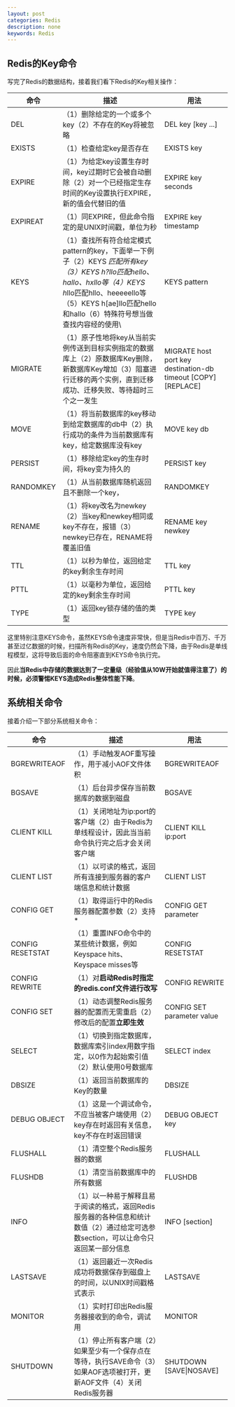 ```yaml
---
layout: post
categories: Redis
description: none
keywords: Redis
---
```


## **Redis的Key命令**

写完了Redis的数据结构，接着我们看下Redis的Key相关操作：

| **命令**  | **描述**                                                     | **用法**                                                     |
| --------- | ------------------------------------------------------------ | ------------------------------------------------------------ |
| DEL       | （1）删除给定的一个或多个key（2）不存在的Key将被忽略         | DEL key [key ...]                                            |
| EXISTS    | （1）检查给定key是否存在                                     | EXISTS key                                                   |
| EXPIRE    | （1）为给定key设置生存时间，key过期时它会被自动删除（2）对一个已经指定生存时间的Key设置执行EXPIRE，新的值会代替旧的值 | EXPIRE key seconds                                           |
| EXPIREAT  | （1）同EXPIRE，但此命令指定的是UNIX时间戳，单位为秒          | EXPIRE key timestamp                                         |
| KEYS      | （1）查找所有符合给定模式pattern的key，下面举一下例子（2）KEYS *匹配所有key（3）KEYS h?llo匹配hello、hallo、hxllo等（4）KEYS h*llo匹配hllo、heeeeello等（5）KEYS h[ae]llo匹配hello和hallo（6）特殊符号想当做查找内容经的使用\ | KEYS pattern                                                 |
| MIGRATE   | （1）原子性地将key从当前实例传送到目标实例指定的数据库上（2）原数据库Key删除，新数据库Key增加（3）阻塞进行迁移的两个实例，直到迁移成功、迁移失败、等待超时三个之一发生 | MIGRATE host port key destination-db timeout [COPY] [REPLACE] |
| MOVE      | （1）将当前数据库的key移动到给定数据库的db中（2）执行成功的条件为当前数据库有key，给定数据库没有key | MOVE key db                                                  |
| PERSIST   | （1）移除给定key的生存时间，将key变为持久的                  | PERSIST key                                                  |
| RANDOMKEY | （1）从当前数据库随机返回且不删除一个key，                   | RANDOMKEY                                                    |
| RENAME    | （1）将key改名为newkey（2）当key和newkey相同或key不存在，报错（3）newkey已存在，RENAME将覆盖旧值 | RENAME key newkey                                            |
| TTL       | （1）以秒为单位，返回给定的key剩余生存时间                   | TTL key                                                      |
| PTTL      | （1）以毫秒为单位，返回给定的key剩余生存时间                 | PTTL key                                                     |
| TYPE      | （1）返回key锁存储的值的类型                                 | TYPE key                                                     |

这里特别注意KEYS命令，虽然KEYS命令速度非常快，但是当Redis中百万、千万甚至过亿数据的时候，扫描所有Redis的Key，速度仍然会下降，由于Redis是单线程模型，这将导致后面的命令阻塞直到KEYS命令执行完。

因此**当Redis中存储的数据达到了一定量级（经验值从10W开始就值得注意了）的时候，必须警惕KEYS造成Redis整体性能下降**。

## **系统相关命令**

接着介绍一下部分系统相关命令：

| **命令**         | **描述**                                                     | **用法**                   |
| ---------------- | ------------------------------------------------------------ | -------------------------- |
| BGREWRITEAOF     | （1）手动触发AOF重写操作，用于减小AOF文件体积                | BGREWRITEAOF               |
| BGSAVE           | （1）后台异步保存当前数据库的数据到磁盘                      | BGSAVE                     |
| CLIENT KILL      | （1）关闭地址为ip:port的客户端（2）由于Redis为单线程设计，因此当当前命令执行完之后才会关闭客户端 | CLIENT KILL ip:port        |
| CLIENT LIST      | （1）以可读的格式，返回所有连接到服务器的客户端信息和统计数据 | CLIENT LIST                |
| CONFIG GET       | （1）取得运行中的Redis服务器配置参数（2）支持*               | CONFIG GET parameter       |
| CONFIG RESETSTAT | （1）重置INFO命令中的某些统计数据，例如Keyspace hits、Keyspace misses等 | CONFIG RESETSTAT           |
| CONFIG REWRITE   | （1）对**启动Redis时指定的redis.conf文件进行改写**           | CONFIG REWRITE             |
| CONFIG SET       | （1）动态调整Redis服务器的配置而无需重启（2）修改后的配置**立即生效** | CONFIG SET parameter value |
| SELECT           | （1）切换到指定数据库，数据库索引index用数字指定，以0作为起始索引值（2）默认使用0号数据库 | SELECT index               |
| DBSIZE           | （1）返回当前数据库的Key的数量                               | DBSIZE                     |
| DEBUG OBJECT     | （1）这是一个调试命令，不应当被客户端使用（2）key存在时返回有关信息，key不存在时返回错误 | DEBUG OBJECT key           |
| FLUSHALL         | （1）清空整个Redis服务器的数据                               | FLUSHALL                   |
| FLUSHDB          | （1）清空当前数据库中的所有数据                              | FLUSHDB                    |
| INFO             | （1）以一种易于解释且易于阅读的格式，返回Redis服务器的各种信息和统计数值（2）通过给定可选参数section，可以让命令只返回某一部分信息 | INFO [section]             |
| LASTSAVE         | （1）返回最近一次Redis成功将数据保存到磁盘上的时间，以UNIX时间戳格式表示 | LASTSAVE                   |
| MONITOR          | （1）实时打印出Redis服务器接收到的命令，调试用               | MONITOR                    |
| SHUTDOWN         | （1）停止所有客户端（2）如果至少有一个保存点在等待，执行SAVE命令（3）如果AOF选项被打开，更新AOF文件（4）关闭Redis服务器 | SHUTDOWN [SAVE\|NOSAVE]    |